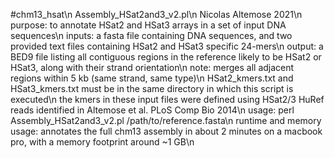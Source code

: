 #chm13_hsat\n
Assembly_HSat2and3_v2.pl\n
Nicolas Altemose 2021\n
  purpose: to annotate HSat2 and HSat3 arrays in a set of input DNA sequences\n
  inputs: a fasta file containing DNA sequences, and two provided text files containing HSat2 and HSat3 specific 24-mers\n
  output: a BED9 file listing all contiguous regions in the reference likely to be HSat2 or HSat3, along with their strand orientation\n
  note: merges all adjacent regions within 5 kb (same strand, same type)\n
  HSat2_kmers.txt and HSat3_kmers.txt must be in the same directory in which this script is executed\n
    the kmers in these input files were defined using HSat2/3 HuRef reads identified in Altemose et al. PLoS Comp Bio 2014\n
  usage: perl Assembly_HSat2and3_v2.pl /path/to/reference.fasta\n
  runtime and memory usage: annotates the full chm13 assembly in about 2 minutes on a macbook pro, with a memory footprint around ~1 GB\n
